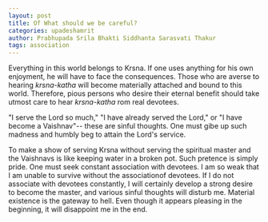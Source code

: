 ```yaml
---
layout: post
title: Of What should we be careful?
categories: upadeshamrit
author: Prabhupada Srila Bhakti Siddhanta Sarasvati Thakur
tags: association
---
```


Everything in this world belongs to Krsna. If one uses anything for his own enjoyment, he will have to face the consequences. Those who are averse to hearing *krsna-katha* will become materially attached and bound to this world. Therefore, pious persons who desire their eternal benefit should take utmost care to hear *krsna-katha* rom real devotees.

"I serve the Lord so much," "I have already served the Lord," or "I have become a Vaishnav"-- these are sinful thoughts. One must gibe up such madness and humbly beg to attain the Lord's service.

To make a show of serving Krsna without serving the spiritual master and the Vaishnavs is like keeping water in a broken pot. Such pretence is simply pride. One must seek constant association with devotees. I am so weak that I am unable to survive without the associationof devotees. If I do not associate with devotees constantly, I will certainly develop a strong desire to become the master, and various sinful thoughts will disturb me. Material existence is the gateway to hell. Even though it appears pleasing in the beginning, it will disappoint me in the end.
